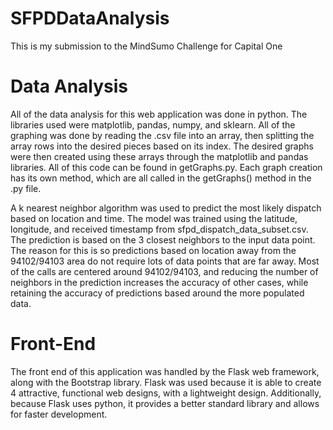 # SFPDDataAnalysis
This is my submission to the MindSumo Challenge for Capital One

# Data Analysis
All of the data analysis for this web application was done in python. The
libraries used were matplotlib, pandas, numpy, and sklearn. All of the graphing
was done by reading the .csv file into an array, then splitting the array rows
into the desired pieces based on its index. The desired graphs were then
created using these arrays through the matplotlib and pandas libraries. All
of this code can be found in getGraphs.py. Each graph creation has its own
method, which are all called in the getGraphs() method in the .py file.

A k nearest neighbor algorithm was used to predict the most likely dispatch
based on location and time. The model was trained using the latitude, longitude,
and received timestamp from sfpd_dispatch_data_subset.csv. The prediction is
based on the 3 closest neighbors to the input data point. The reason for this
is so predictions based on location away from the 94102/94103 area do not
require lots of data points that are far away. Most of the calls are centered
around 94102/94103, and reducing the number of neighbors in the prediction
increases the accuracy of other cases, while retaining the accuracy of
predictions based around the more populated data.

# Front-End
The front end of this application was handled by the Flask web framework, along
with the Bootstrap library. Flask was used because it is able to create 4
attractive, functional web designs, with a lightweight design. Additionally,
because Flask uses python, it provides a better standard library and allows
for faster development.
